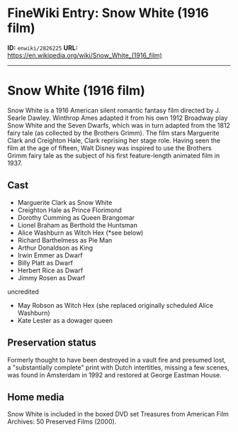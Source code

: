 # FineWiki Entry: Snow White (1916 film)

**ID:** `enwiki/2826225`
**URL:** <https://en.wikipedia.org/wiki/Snow_White_(1916_film)>

--- 

# Snow White (1916 film)
Snow White is a 1916 American silent romantic fantasy film directed by J. Searle Dawley. Winthrop Ames adapted it from his own 1912 Broadway play Snow White and the Seven Dwarfs, which was in turn adapted from the 1812 fairy tale (as collected by the Brothers Grimm). The film stars Marguerite Clark and Creighton Hale, Clark reprising her stage role.
Having seen the film at the age of fifteen, Walt Disney was inspired to use the Brothers Grimm fairy tale as the subject of his first feature-length animated film in 1937.

## Cast
- Marguerite Clark as Snow White
- Creighton Hale as Prince Florimond
- Dorothy Cumming as Queen Brangomar
- Lionel Braham as Berthold the Huntsman
- Alice Washburn as Witch Hex (*see below)
- Richard Barthelmess as Pie Man
- Arthur Donaldson as King
- Irwin Emmer as Dwarf
- Billy Platt as Dwarf
- Herbert Rice as Dwarf
- Jimmy Rosen as Dwarf

uncredited
- May Robson as Witch Hex (she replaced originally scheduled Alice Washburn)
- Kate Lester as a dowager queen


## Preservation status
Formerly thought to have been destroyed in a vault fire and presumed lost, a "substantially complete" print with Dutch intertitles, missing a few scenes, was found in Amsterdam in 1992 and restored at George Eastman House.

## Home media
Snow White is included in the boxed DVD set Treasures from American Film Archives: 50 Preserved Films (2000).
